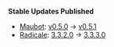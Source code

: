 **Stable Updates Published**

* [Maubot](https://mau.dev/maubot/maubot): [v0.5.0](https://mau.dev/maubot/maubot/-/tags/v0.5.0) -> [v0.5.1](https://mau.dev/maubot/maubot/-/tags/v0.5.1)
* [Radicale](https://github.com/tomsquest/docker-radicale): [3.3.2.0](https://github.com/tomsquest/docker-radicale/releases/tag/3.3.2.0) -> [3.3.3.0](https://github.com/tomsquest/docker-radicale/releases/tag/3.3.3.0)

